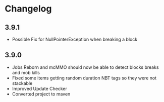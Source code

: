 # Changelog
## 3.9.1
- Possible Fix for NullPointerException when breaking a block
## 3.9.0
- Jobs Reborn and mcMMO should now be able to detect blocks breaks and mob kills
- Fixed some items getting random duration NBT tags so they were not stackable
- Improved Update Checker
- Converted project to maven